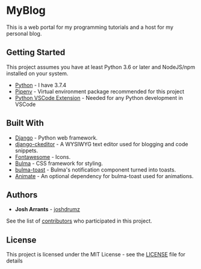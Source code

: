 # MyBlog

This is a web portal for my programming tutorials and a host for my personal blog.

## Getting Started

This project assumes you have at least Python 3.6 or later and NodeJS/npm installed on your system.

- [Python](https://www.python.org/downloads/) - I have 3.7.4
- [Pipenv](https://pipenv-fork.readthedocs.io/en/latest/) - Virtual environment package recommended for this project
- [Python VSCode Extension](https://code.visualstudio.com/docs/languages/python) - Needed for any Python development in VSCode

## Built With

- [Django](https://www.djangoproject.com/) - Python web framework.
- [django-ckeditor](https://github.com/django-ckeditor/django-ckeditor) - A WYSIWYG text editor used for blogging and code snippets.
- [Fontawesome](https://fontawesome.com/) - Icons.
- [Bulma](https://bulma.io/) - CSS framework for styling.
- [bulma-toast](https://rfoel.github.io/bulma-toast/) - Bulma's notification component turned into toasts.
- [Animate](https://daneden.github.io/animate.css/) - An optional dependency for bulma-toast used for animations.

## Authors

- **Josh Arrants** - [joshdrumz](https://github.com/joshdrumz)

See the list of [contributors](https://github.com/joshdrumz/myblog/contributors) who participated in this project.

## License

This project is licensed under the MIT License - see the [LICENSE](LICENSE) file for details
